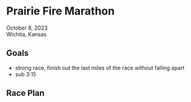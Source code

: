 # Prairie Fire Marathon

October 8, 2023 </br>
Wichita, Kansas </br>

## Goals

- strong race, finish out the last miles of the race without falling apart
- sub 3:15

## Race Plan